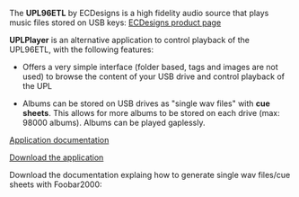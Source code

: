 The **UPL96ETL** by ECDesigns is a high fidelity audio source that plays music files stored on USB keys: [ECDesigns product page](https://www.ecdesigns.nl/en/blog/upl96etl)

**UPLPlayer** is an alternative application to control playback of the UPL96ETL, with the following features:

- Offers a very simple interface (folder based, tags and images are not used) to browse the content of your USB drive and control playback of the UPL

- Albums can be stored on USB drives as "single wav files" with **cue sheets**. This allows for more albums to be stored on each drive (max: 98000 albums). Albums can be played gaplessly.

[Application documentation](./UPLPlayer.pdf)

[Download the application](https://drive.google.com/drive/folders/1w9G3euD2XyKdjl2znDo2AxkBYdmLkoP0?usp=sharing)


Download the documentation explaing how to generate single wav files/cue sheets with Foobar2000:

